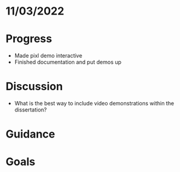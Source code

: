 # 11/03/2022 #
# Progress
- Made pixl demo interactive
- Finished documentation and put demos up
# Discussion
- What is the best way to include video demonstrations within the dissertation?
# Guidance #
# Goals #